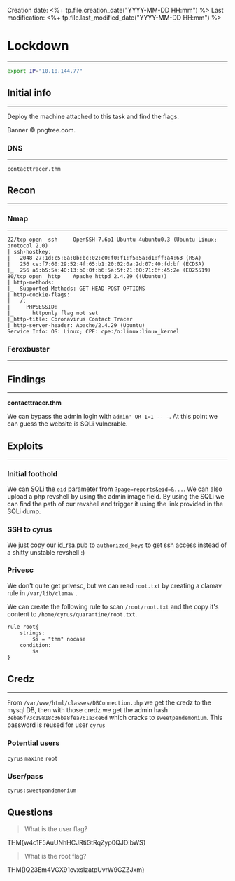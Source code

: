 Creation date: <%+ tp.file.creation_date("YYYY-MM-DD HH:mm") %>
Last modification: <%+ tp.file.last_modified_date("YYYY-MM-DD HH:mm") %>

# Lockdown
---
```bash
export IP="10.10.144.77"
```

## Initial info
---
Deploy the machine attached to this task and find the flags.

Banner © pngtree.com.

### DNS 
---
```
contacttracer.thm
```
## Recon
---

### Nmap
---
```PORT   STATE SERVICE VERSION
22/tcp open  ssh     OpenSSH 7.6p1 Ubuntu 4ubuntu0.3 (Ubuntu Linux; protocol 2.0)
| ssh-hostkey:
|   2048 27:1d:c5:8a:0b:bc:02:c0:f0:f1:f5:5a:d1:ff:a4:63 (RSA)
|   256 ce:f7:60:29:52:4f:65:b1:20:02:0a:2d:07:40:fd:bf (ECDSA)
|_  256 a5:b5:5a:40:13:b0:0f:b6:5a:5f:21:60:71:6f:45:2e (ED25519)
80/tcp open  http    Apache httpd 2.4.29 ((Ubuntu))
| http-methods:
|_  Supported Methods: GET HEAD POST OPTIONS
| http-cookie-flags:
|   /:
|     PHPSESSID:
|_      httponly flag not set
|_http-title: Coronavirus Contact Tracer
|_http-server-header: Apache/2.4.29 (Ubuntu)
Service Info: OS: Linux; CPE: cpe:/o:linux:linux_kernel
```
### Feroxbuster
---

## Findings
---
**contacttracer.thm**

We can bypass the admin login with `admin' OR 1=1 -- -`. At this point we can guess the website is SQLi vulnerable.

## Exploits
---
### Initial foothold
We can SQLi the `eid` parameter from `?page=reports&eid=&...`. We can also upload a php revshell by using the admin image field. By using the SQLi we can find the path of our revshell and trigger it using the link provided in the SQLi dump.

### SSH to cyrus
We just copy our id_rsa.pub to `authorized_keys` to get ssh access instead of a shitty unstable revshell :)

### Privesc
We don't quite get privesc, but we can read `root.txt` by creating a clamav rule in `/var/lib/clamav` .

We can create the following rule to scan `/root/root.txt` and the copy it's content to `/home/cyrus/quarantine/root.txt`.

```yara
rule root{
	strings:
		$s = "thm" nocase
	condition:
		$s
}
```

## Credz
---
From `/var/www/html/classes/DBConnection.php` we get the credz to the mysql DB, then with those credz we get the admin hash `3eba6f73c19818c36ba8fea761a3ce6d` which cracks to `sweetpandemonium`. This password is reused for user `cyrus`
### Potential users
`cyrus`
`maxine`
`root`

### User/pass
`cyrus:sweetpandemonium`
## Questions
> What is the user flag?

THM{w4c1F5AuUNhHCJRtiGtRqZyp0QJDIbWS}

> What is the root flag?

THM{IQ23Em4VGX91cvxsIzatpUvrW9GZZJxm}
